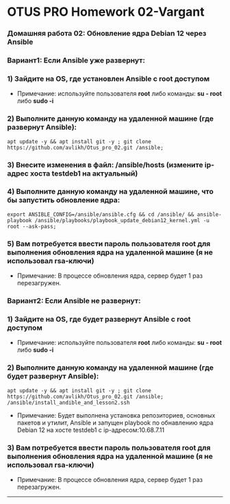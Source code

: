 # OTUS PRO Homework 02-Vargant

### Домашняя работа 02: Обновление ядра Debian 12 через Ansible

### Вариант1: Если Ansible уже развернут:

### 1) Зайдите на OS, где установлен Ansible с root доступом
   - Примечание: используйте пользователя **root** либо команды: **su - root** либо **sudo -i**

### 2) Выполните данную команду на удаленной машине (где развернут Ansible):
```
apt update -y && apt install git -y ; git clone https://github.com/avlikh/Otus_pro_02.git /ansible;
```
### 3) Внесите изменения в файл: /ansible/hosts (измените ip-адрес хоста testdeb1 на актуальный)

### 4) Выполните данную команду на удаленной машине, что бы запустить обновление ядра:
```
export ANSIBLE_CONFIG=/ansible/ansible.cfg && cd /ansible/ && ansible-playbook /ansible/playbooks/playbook_update_debian12_kernel.yml -u root --ask-pass;
```
### 5) Вам потребуется ввести пароль пользователя root для выполнения обновления ядра на удаленной машине (я не использовал rsa-ключи) 
   - Примечание: В процессе обновления ядра, сервер будет 1 раз перезагружен.

### Вариант2: Если Ansible не развернут:

### 1) Зайдите на OS, где будет развернут Ansible с root доступом
   - Примечание: используйте пользователя **root** либо команды: **su - root** либо **sudo -i**
### 2) Выполните данную команду на удаленной машине (где будет развернут Ansible):
```
apt update -y && apt install git -y ; git clone https://github.com/avlikh/Otus_pro_02.git /ansible; /ansible/install_andible_and_lesson2.ssh
```
   - Примечание: Будет выполнена установка репозиториев, основных пакетов и утилит, Ansible и запущен playbook по обнавлению ядра Debian 12 на хосте testdeb1 с ip-адресом:10.68.7.11

### 3) Вам потребуется ввести пароль пользователя root для выполнения обновления ядра на удаленной машине (я не использовал rsa-ключи)
   - Примечание: В процессе обновления ядра, сервер будет 1 раз перезагружен.
-------------------------------------------------------------------------------------------------------------------------------------------- 
